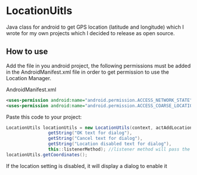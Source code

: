 # LocationUitls

Java class for android to get GPS location (latitude and longitude) which I wrote for my own projects which I decided to release as open source.

## How to use
Add the file in you android project, the following permissions must be added in the AndroidManifest.xml file in order to get permission to use the Location Manager.


AndroidManifest.xml
```xml
<uses-permission android:name="android.permission.ACCESS_NETWORK_STATE" />
<uses-permission android:name="android.permission.ACCESS_COARSE_LOCATION" />
```

Paste this code to your project:
```java
LocationUtils locationUtils = new LocationUtils(context, actAddLocation.this,
                getString("OK text for dialog"),
                getString("Cancel text for dialog"),
                getString("Location disabled text for dialog"),
                this::listenerMethod); //listener method will pass the two coordinates as double (latitude, longitude)
locationUtils.getCoordinates();
```
If the location setting is disabled, it will display a dialog to enable it
